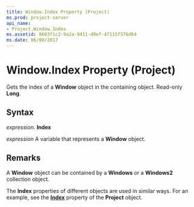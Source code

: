```yaml
---
title: Window.Index Property (Project)
ms.prod: project-server
api_name:
- Project.Window.Index
ms.assetid: 0603f1c2-9a2a-9411-d9ef-47115f576d64
ms.date: 06/08/2017
---
```



# Window.Index Property (Project)

Gets the index of a **Window** object in the containing object. Read-only **Long**.


## Syntax

 _expression_. **Index**

 _expression_ A variable that represents a **Window** object.


## Remarks

A **Window** object can be contained by a **Windows** or a **Windows2** collection object.

The **Index** properties of different objects are used in similar ways. For an example, see the **[Index](project-index-property-project.md)** property of the **Project** object.


